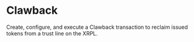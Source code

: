 # Clawback

Create, configure, and execute a Clawback transaction to reclaim issued tokens from a trust line on the XRPL.
